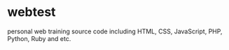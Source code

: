 webtest
=======

personal web training source code including HTML, CSS, JavaScript, PHP, Python, Ruby and etc.